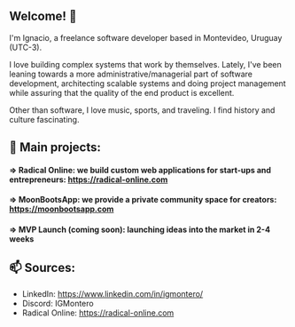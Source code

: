 ## Welcome! 👋

I'm Ignacio, a freelance software developer based in Montevideo, Uruguay (UTC-3).

I love building complex systems that work by themselves.
Lately, I've been leaning towards a more administrative/managerial part of software development, architecting scalable systems and doing project management while assuring that the quality of the end product is excellent.

Other than software, I love music, sports, and traveling. I find history and culture fascinating.

## 🎯 Main projects:

#### => Radical Online: we build custom web applications for start-ups and entrepreneurs: https://radical-online.com

#### => MoonBootsApp: we provide a private community space for creators: https://moonbootsapp.com

#### => MVP Launch (coming soon): launching ideas into the market in 2-4 weeks


## 📫 Sources:

- LinkedIn: https://www.linkedin.com/in/igmontero/
- Discord: IGMontero
- Radical Online: https://radical-online.com


<!--
**IGMontero/IGMontero** is a ✨ _special_ ✨ repository because its `README.md` (this file) appears on your GitHub profile.

Here are some ideas to get you started:

- 🔭 I’m currently working on ...
- 🌱 I’m currently learning ...
- 👯 I’m looking to collaborate on ...
- 🤔 I’m looking for help with ...
- 💬 Ask me about ...
- 📫 How to reach me: ...
- 😄 Pronouns: ...
- ⚡ Fun fact: ...
-->
